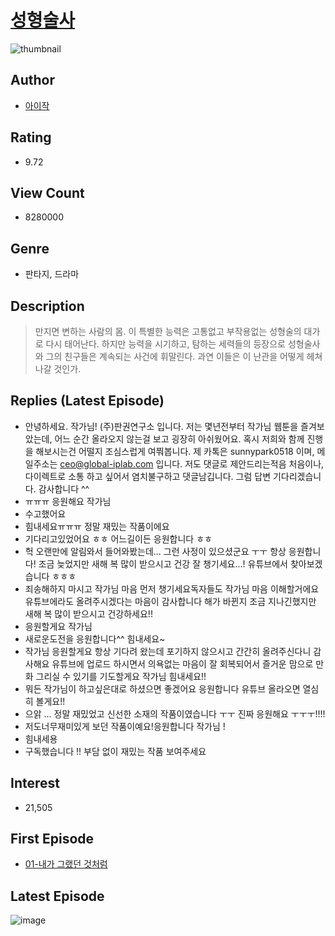 # [성형술사](https://comic.naver.com/bestChallenge/list?titleId=700520)
![thumbnail](https://image-comic.pstatic.net/user_contents_data/challenge_comic/2018/08/31/293033/thumbnail_202x164ae523385_7aff_4270_945b_36f05e949b2f_00000027.JPEG)

## Author
- [아이작](https://comic.naver.com/artistTitle?id=293033)

## Rating
- 9.72

## View Count
- 8280000

## Genre
- 판타지, 드라마

## Description
> 만지면 변하는 사람의 몸. 이 특별한 능력은 고통없고 부작용없는 성형술의 대가로 다시 태어난다. 하지만 능력을 시기하고, 탐하는 세력들의 등장으로 성형술사와 그의 친구들은 계속되는 사건에 휘말린다. 과연 이들은 이 난관을 어떻게 헤쳐나갈 것인가.

## Replies (Latest Episode)
- 안녕하세요. 작가님! (주)판권연구소 입니다. 저는 몇년전부터 작가님 웹툰을 즐겨보았는데, 어느 순간 올라오지 않는걸 보고 굉장히 아쉬웠어요. 혹시 저희와 함께 진행을 해보시는건 어떨지 조심스럽게 여쭤봅니다. 제 카톡은 sunnypark0518 이며, 메일주소는 ceo@global-iplab.com 입니다. 저도 댓글로 제안드리는적음 처음이나, 다이렉트로 소통 하고 싶어서 염치불구하고 댓글남깁니다. 그럼 답변 기다리겠습니다. 감사합니다 ^^
- ㅠㅠㅠ 응원해요 작가님
- 수고했어요
- 힘내세요ㅠㅠㅠ 정말 재밌는 작품이에요
- 기다리고있었어요 ㅎㅎ 어느길이든 응원합니다 ㅎㅎ
- 헉 오랜만에 알림와서 들어와봤는데... 그런 사정이 있으셨군요 ㅜㅜ 항상 응원합니다! 조금 늦었지만 새해 복 많이 받으시고 건강 잘 챙기세요...! 유튜브에서 찾아보겠습니다 ㅎㅎㅎ
- 죄송해하지 마시고 작가님 마음 먼저 챙기세요독자들도 작가님 마음 이해할거에요 유튜브에라도 올려주시겠다는 마음이 감사합니다 해가 바뀐지 조금 지나긴했지만 새해 복 많이 받으시고 건강하세요!!
- 응원할게요 작가님
- 새로운도전을 응원합니다^^ 힘내세요~
- 작가님 응원할게요 항상 기다려 왔는데 포기하지 않으시고 간간히 올려주신다니 감사해요 유튜브에 업로드 하시면서 의욕없는 마음이 잘 회복되어서 즐거운 맘으로 만화 그리실 수 있기를 기도할게요 작가님 힘내세요!!
- 뭐든 작가님이 하고싶은대로 하셨으면 좋겠어요 응원합니다 유튜브 올라오면 열심히 볼게요!!
- 으앍 ... 정말 재밌었고 신선한 소재의 작품이였습니다 ㅜㅜ 진짜 응원해요 ㅜㅜㅜ!!!!
- 저도너무재미있게 보던 작품이예요!응원합니다 작가님 !
- 힘내세용
- 구독했습니다 !! 부담 없이 재밌는 작품 보여주세요

## Interest
- 21,505

## First Episode
- [01-내가 그랬던 것처럼](https://comic.naver.com/bestChallenge/detail?titleId=700520&no=35)

## Latest Episode
![image](https://image-comic.pstatic.net/user_contents_data/challenge_comic/2020/02/04/293033/upload_3919367759655417446.jpeg)
